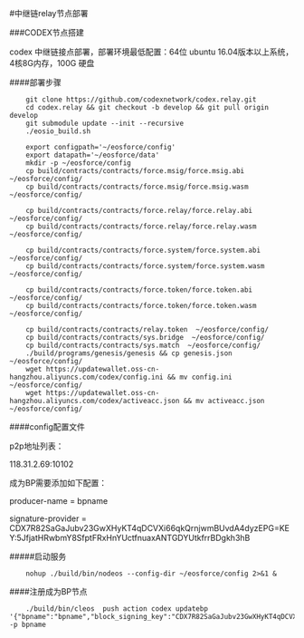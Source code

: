 #中继链relay节点部署

###CODEX节点搭建

codex 中继链接点部署，部署环境最低配置：64位 ubuntu 16.04版本以上系统，4核8G内存，100G 硬盘

####部署步骤
```
    git clone https://github.com/codexnetwork/codex.relay.git
    cd codex.relay && git checkout -b develop && git pull origin develop
    git submodule update --init --recursive
    ./eosio_build.sh
    
    export configpath='~/eosforce/config'
    export datapath='~/eosforce/data'
    mkdir -p ~/eosforce/config
    cp build/contracts/contracts/force.msig/force.msig.abi  ~/eosforce/config/
    cp build/contracts/contracts/force.msig/force.msig.wasm  ~/eosforce/config/
    
    cp build/contracts/contracts/force.relay/force.relay.abi  ~/eosforce/config/
    cp build/contracts/contracts/force.relay/force.relay.wasm  ~/eosforce/config/
    
    cp build/contracts/contracts/force.system/force.system.abi  ~/eosforce/config/
    cp build/contracts/contracts/force.system/force.system.wasm  ~/eosforce/config/
    
    cp build/contracts/contracts/force.token/force.token.abi  ~/eosforce/config/
    cp build/contracts/contracts/force.token/force.token.wasm  ~/eosforce/config/
    
    cp build/contracts/contracts/relay.token  ~/eosforce/config/
    cp build/contracts/contracts/sys.bridge  ~/eosforce/config/
    cp build/contracts/contracts/sys.match  ~/eosforce/config/
    ./build/programs/genesis/genesis && cp genesis.json ~/eosforce/config/
    wget https://updatewallet.oss-cn-hangzhou.aliyuncs.com/codex/config.ini && mv config.ini  ~/eosforce/config/
    wget https://updatewallet.oss-cn-hangzhou.aliyuncs.com/codex/activeacc.json && mv activeacc.json  ~/eosforce/config/
```

####config配置文件

p2p地址列表：

118.31.2.69:10102

成为BP需要添加如下配置：

producer-name = bpname

signature-provider = CDX7R82SaGaJubv23GwXHyKT4qDCVXi66qkQrnjwmBUvdA4dyzEPG=KEY:5JfjatHRwbmY8SfptFRxHnYUctfnuaxANTGDYUtkfrrBDgkh3hB

#####启动服务
```
	nohup ./build/bin/nodeos --config-dir ~/eosforce/config 2>&1 &
```
	
####注册成为BP节点
```
	./build/bin/cleos  push action codex updatebp '{"bpname":"bpname","block_signing_key":"CDX7R82SaGaJubv23GwXHyKT4qDCVXi66qkQrnjwmBUvdA4dyzEPG","commission_rate":"100","url":"https://eosforce.io"}' -p bpname
```
